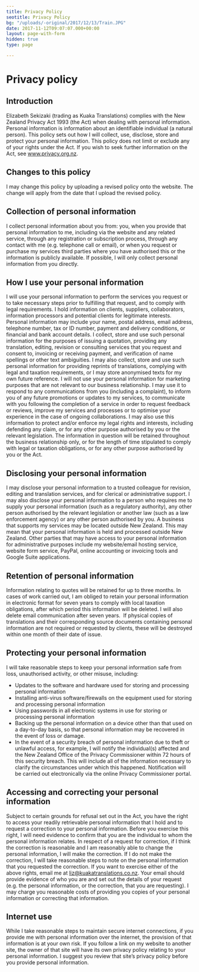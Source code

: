 ```yaml
---
title: Privacy Policy
seotitle: Privacy Policy
bg: "/uploads/-original/2017/12/13/Train.JPG"
date: 2017-11-12T09:07:07.000+00:00
layout: page-with-form
hidden: true
type: page

---
```

# Privacy policy
## Introduction
Elizabeth Sekizaki (trading as Kuaka Translations) complies with the New Zealand Privacy Act 1993 (the Act) when dealing with personal information. Personal information is information about an identifiable individual (a natural person).
This policy sets out how I will collect, use, disclose, store and protect your personal information.
This policy does not limit or exclude any of your rights under the Act. If you wish to seek further information on the Act, see www.privacy.org.nz.

## Changes to this policy
I may change this policy by uploading a revised policy onto the website. The change will apply from the date that I upload the revised policy.

## Collection of personal information
I collect personal information about you from:
you, when you provide that personal information to me, including via the website and any related service, through any registration or subscription process, through any contact with me (e.g. telephone call or email), or when you request or purchase my services
third parties where you have authorised this or the information is publicly available. 
If possible, I will only collect personal information from you directly. 

## How I use your personal information
I will use your personal information to perform the services you request or to take necessary steps prior to fulfilling that request, and to comply with legal requirements.
I hold information on clients, suppliers, collaborators, information processors and potential clients for legitimate interests.
Personal information may include your name, postal address, email address, telephone number, tax or ID number, payment and delivery conditions, or financial and bank account details.
I collect, store and use such personal information for the purposes of issuing a quotation, providing any translation, editing, revision or consulting services that you request and consent to, invoicing or receiving payment, and verification of name spellings or other text ambiguities. I may also collect, store and use such personal information for providing reprints of translations, complying with legal and taxation requirements, or I may store anonymised texts for my own future reference.
I will not use your personal information for marketing purposes that are not relevant to our business relationship. I may use it to respond to any communications from you (including a complaint), to inform you of any future promotions or updates to my services, to communicate with you following the completion of a service in order to request feedback or reviews, improve my services and processes or to optimise your experience in the case of ongoing collaborations. I may also use this information to protect and/or enforce my legal rights and interests, including defending any claim, or for any other purpose authorised by you or the relevant legislation.
The information in question will be retained throughout the business relationship only, or for the length of time stipulated to comply with legal or taxation obligations, or for any other purpose authorised by you or the Act.

## Disclosing your personal information
I may disclose your personal information to a trusted colleague for revision, editing and translation services, and for clerical or administrative support. I may also disclose your personal information to a person who requires me to supply your personal information (such as a regulatory authority), any other person authorised by the relevant legislation or another law (such as a law enforcement agency) or any other person authorised by you.
A business that supports my services may be located outside New Zealand. This may mean that your personal information is held and processed outside New Zealand. Other parties that may have access to your personal information for administrative purposes include my website/email hosting service, website form service, PayPal, online accounting or invoicing tools and Google Suite applications. 

## Retention of personal information
Information relating to quotes will be retained for up to three months. In cases of work carried out, I am obliged to retain your personal information in electronic format for seven years to comply with local taxation obligations, after which period this information will be deleted. I will also delete email communication after seven years. 
If physical copies of translations and their corresponding source documents containing personal information are not required or requested by clients, these will be destroyed within one month of their date of issue.

## Protecting your personal information
I will take reasonable steps to keep your personal information safe from loss, unauthorised activity, or other misuse, including:
* Updates to the software and hardware used for storing and processing personal information
* Installing anti-virus software/firewalls on the equipment used for storing and processing personal information
* Using passwords in all electronic systems in use for storing or processing personal information
* Backing up the personal information on a device other than that used on a day-to-day basis, so that personal information may be recovered in the event of loss or damage.
* In the event of a security breach of personal information due to theft or unlawful access, for example, I will notify the individual(s) affected and the New Zealand Office of the Privacy Commissioner within 72 hours of this security breach. This will include all of the information necessary to clarify the circumstances under which this happened. Notification will be carried out electronically via the online Privacy Commissioner portal.

## Accessing and correcting your personal information
Subject to certain grounds for refusal set out in the Act, you have the right to access your readily retrievable personal information that I hold and to request a correction to your personal information. Before you exercise this right, I will need evidence to confirm that you are the individual to whom the personal information relates.
In respect of a request for correction, if I think the correction is reasonable and I am reasonably able to change the personal information, I will make the correction. If I do not make the correction, I will take reasonable steps to note on the personal information that you requested the correction.
If you want to exercise either of the above rights, email me at liz@kuakatranslations.co.nz. Your email should provide evidence of who you are and set out the details of your request (e.g. the personal information, or the correction, that you are requesting).
I may charge you reasonable costs of providing you copies of your personal information or correcting that information.

## Internet use
While I take reasonable steps to maintain secure internet connections, if you provide me with personal information over the internet, the provision of that information is at your own risk.
If you follow a link on my website to another site, the owner of that site will have its own privacy policy relating to your personal information. I suggest you review that site’s privacy policy before you provide personal information.